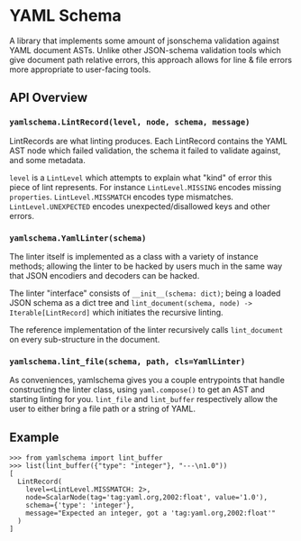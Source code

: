 # YAML Schema

A library that implements some amount of jsonschema validation against YAML document ASTs.
Unlike other JSON-schema validation tools which give document path relative errors, this approach allows for line & file errors more appropriate to user-facing tools.

## API Overview

### `yamlschema.LintRecord(level, node, schema, message)`

LintRecords are what linting produces.
Each LintRecord contains the YAML AST node which failed validation, the schema it failed to validate against, and some metadata.

`level` is a `LintLevel` which attempts to explain what "kind" of error this piece of lint represents.
For instance `LintLevel.MISSING` encodes missing `properties`.
`LintLevel.MISSMATCH` encodes type mismatches.
`LintLevel.UNEXPECTED` encodes unexpected/disallowed keys and other errors.

### `yamlschema.YamlLinter(schema)`

The linter itself is implemented as a class with a variety of instance methods; allowing the linter to be hacked by users much in the same way that JSON encodiers and decoders can be hacked.

The linter "interface" consists of `__init__(schema: dict)`; being a loaded JSON schema as a dict tree and `lint_document(schema, node) -> Iterable[LintRecord]` which initiates the recursive linting.

The reference implementation of the linter recursively calls `lint_document` on every sub-structure in the document.

### `yamlschema.lint_file(schema, path, cls=YamlLinter)`

As conveniences, yamlschema gives you a couple entrypoints that handle constructing the linter class, using `yaml.compose()` to get an AST and starting linting for you.
`lint_file` and `lint_buffer` respectively allow the user to either bring a file path or a string of YAML.

## Example

``` python-console
>>> from yamlschema import lint_buffer
>>> list(lint_buffer({"type": "integer"}, "---\n1.0"))
[
  LintRecord(
    level=<LintLevel.MISSMATCH: 2>,
    node=ScalarNode(tag='tag:yaml.org,2002:float', value='1.0'),
    schema={'type': 'integer'},
    message="Expected an integer, got a 'tag:yaml.org,2002:float'"
  )
]
```
